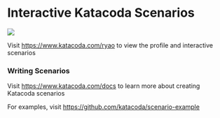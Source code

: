 # Interactive Katacoda Scenarios

[![](http://shields.katacoda.com/katacoda/ryao/count.svg)](https://www.katacoda.com/ryao "Get your profile on Katacoda.com")

Visit https://www.katacoda.com/ryao to view the profile and interactive scenarios

### Writing Scenarios
Visit https://www.katacoda.com/docs to learn more about creating Katacoda scenarios

For examples, visit https://github.com/katacoda/scenario-example
